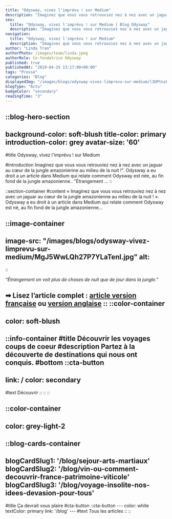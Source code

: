 ```yaml
---
title: "Odysway, vivez l'imprévu ! sur Medium"
description: "Imaginez que vous vous retrouviez nez à nez avec un jaguar au cœur de la jungle amazonienne au milieu de la nuit !\". Odysway a eu droit a un article dans Medium qui relate comment Odysway est née, au fin fond de la jungle amazonienne.. \"Étrangement ..."
seo:
  title: "Odysway, vivez l'imprévu ! sur Medium | Blog Odysway"
  description: "Imaginez que vous vous retrouviez nez à nez avec un jaguar au cœur de la jungle amazonienne au milieu de la nuit !\". Odysway"
navigation:
  title: "Odysway, vivez l'imprévu ! sur Medium"
  description: "Imaginez que vous vous retrouviez nez à nez avec un jaguar au cœur de la jungle amazonienne au milieu de la nuit !\". Odysway a eu droit a un article dans Medium qui relate comment Odysway est née, au fin fond de la jungle amazonienne.. \"Étrangement ..."
author: "Linda Tran"
authorPhoto: /images/team/linda.jpeg
authorRole: Co-fondatrice Odysway
published: true
publishedAt: "2019-04-25 13:17:00+00:00"
tags: "Presse"
categories: "Blog"
displayedImg: "/images/blogs/odysway-vivez-limprevu-sur-medium/l3UPtnzLT528QW1dungk.jpg"
blogType: "Actu"
badgeColor: "secondary"
readingTime: "3"
---
```


::blog-hero-section
---
background-color: soft-blush
title-color: primary
introduction-color: grey
avatar-size: '60'
---
#title
Odysway, vivez l'imprévu ! sur Medium

#introduction
Imaginez que vous vous retrouviez nez à nez avec un jaguar au cœur de la jungle amazonienne au milieu de la nuit !". Odysway a eu droit a un article dans Medium qui relate comment Odysway est née, au fin fond de la jungle amazonienne.. "Étrangement ...
::

::section-container
#content
« Imaginez que vous vous retrouviez nez à nez avec un jaguar au cœur de la jungle amazonienne au milieu de la nuit ! ». Odysway a eu droit à un article dans Medium qui relate comment Odysway est né, au fin fond de la jungle amazonienne...

::image-container
---
image-src: "/images/blogs/odysway-vivez-limprevu-sur-medium/MgJ5WwLQh27P7YLaTenl.jpg"
alt: 
---
::

_“Étrangement on voit plus de choses de nuit que de jour dans la jungle.”_

➡ Lisez l’article complet : [article version française](https://medium.com/leplateau/odysway-vivez-limpr%C3%A9vu-a92abf4ea722) ou [version anglaise](https://medium.com/leplateau/odysway-experience-the-unexpected-9356e53ee3d6)
::
::color-container
---
color: soft-blush
---
  ::info-container
  #title
  Découvrir les voyages coups de coeur
  #description
  Partez à la découverte de destinations qui nous ont conquis.
  #bottom
  ::cta-button
  ---
  link: /
  color: secondary
  ---
  #text
  Découvrir
  ::
  ::
::

::color-container
---
color: grey-light-2
---
  ::blog-cards-container
  ---
  blogCardSlug1: '/blog/sejour-arts-martiaux' 
  blogCardSlug2: '/blog/vin-ou-comment-decouvrir-france-patrimoine-viticole' 
  blogCardSlug3: '/blog/voyage-insolite-nos-idees-devasion-pour-tous' 
  ---
  #title
  Ça devrait vous plaire
  #cta-button
    ::cta-button
    ---
    color: white
    textColor: primary
    link: '/blog'
    ---
    #text
    Tous les  articles
    ::
  ::
